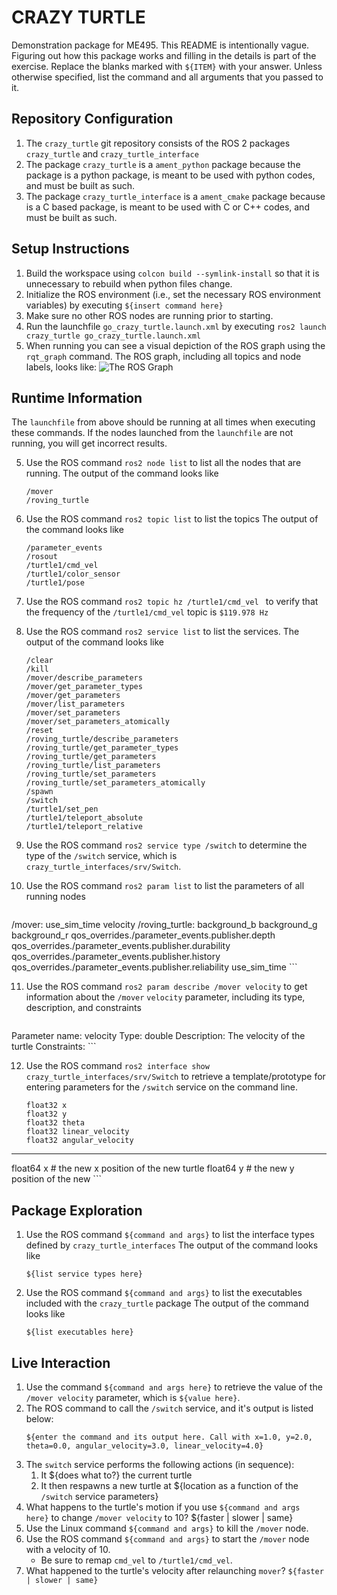 # CRAZY TURTLE
Demonstration package for ME495.
This README is intentionally vague.
Figuring out how this package works and filling in the details is part of the
exercise. Replace the blanks marked with `${ITEM}` with your answer.
Unless otherwise specified, list the command and all arguments that you passed to it.

## Repository Configuration
1. The `crazy_turtle` git repository consists of the ROS 2 packages `crazy_turtle` and `crazy_turtle_interface`
2. The package `crazy_turtle` is a `ament_python` package because the package is a python package, is meant to be used with python codes, and must be built as such.
2. The package `crazy_turtle_interface` is a `ament_cmake` package because is a C based package, is meant to be used with C or C++ codes, and must be built as such.


## Setup Instructions
1. Build the workspace using `colcon build --symlink-install` so that it is unnecessary to rebuild when python files change.
2. Initialize the ROS environment (i.e., set the necessary ROS environment variables) by executing `${insert command here}`
3. Make sure no other ROS nodes are running prior to starting.
3. Run the launchfile `go_crazy_turtle.launch.xml` by executing `ros2 launch crazy_turtle go_crazy_turtle.launch.xml`
4. When running you can see a visual depiction of the ROS graph using the `rqt_graph` command.
   The ROS graph, including all topics and node labels, looks like:
   ![The ROS Graph](https://github.com/ME495-EmbeddedSystems/homework1-oubrejames/blob/main/rosgraph.svg)

## Runtime Information
The `launchfile` from above should be running at all times when executing these commands.
If the nodes launched from the `launchfile` are not running, you will get incorrect results.

5. Use the ROS command `ros2 node list` to list all the nodes that are running.
   The output of the command looks like
   ```
   /mover
   /roving_turtle
   ```
6. Use the ROS command `ros2 topic list` to list the topics
   The output of the command looks like
   ```
   /parameter_events
   /rosout
   /turtle1/cmd_vel
   /turtle1/color_sensor
   /turtle1/pose
   ```

7. Use the ROS command `ros2 topic hz /turtle1/cmd_vel ` to verify that the   frequency of the `/turtle1/cmd_vel` topic is `$119.978 Hz`

8. Use the ROS command `ros2 service list` to list the services.
   The output of the command looks like
   ```
   /clear
   /kill
   /mover/describe_parameters
   /mover/get_parameter_types
   /mover/get_parameters
   /mover/list_parameters
   /mover/set_parameters
   /mover/set_parameters_atomically
   /reset
   /roving_turtle/describe_parameters
   /roving_turtle/get_parameter_types
   /roving_turtle/get_parameters
   /roving_turtle/list_parameters
   /roving_turtle/set_parameters
   /roving_turtle/set_parameters_atomically
   /spawn
   /switch
   /turtle1/set_pen
   /turtle1/teleport_absolute
   /turtle1/teleport_relative

   ```

9. Use the ROS command `ros2 service type /switch` to determine the type of the `/switch` service, which is `crazy_turtle_interfaces/srv/Switch`.

10. Use the ROS command `ros2 param list` to list the parameters of all running nodes
    ```
   /mover:
   use_sim_time
   velocity
   /roving_turtle:
   background_b
   background_g
   background_r
   qos_overrides./parameter_events.publisher.depth
   qos_overrides./parameter_events.publisher.durability
   qos_overrides./parameter_events.publisher.history
   qos_overrides./parameter_events.publisher.reliability
   use_sim_time
    ```

11. Use the ROS command `ros2 param describe /mover velocity` to get information about the `/mover` `velocity` parameter, including its type, description, and constraints
    ```
   Parameter name: velocity
   Type: double
   Description: The velocity of the turtle
   Constraints:
    ```

12. Use the ROS command `ros2 interface show crazy_turtle_interfaces/srv/Switch` to retrieve a template/prototype for entering parameters for the `/switch` service on the command line.
    ```
	float32 x
	float32 y
	float32 theta
	float32 linear_velocity
	float32 angular_velocity
---
float64 x # the new x position of the new turtle
float64 y # the new y position of the new
    ```

## Package Exploration
1. Use the ROS command `${command and args}` to list the interface types defined by `crazy_turtle_interfaces`
   The output of the command looks like
   ```
   ${list service types here}
   ```
2. Use the ROS command `${command and args}` to list the executables included with the `crazy_turtle` package
   The output of the command looks like
   ```
   ${list executables here}
   ```

## Live Interaction
1. Use the command `${command and args here}` to retrieve the value of the `/mover velocity` parameter, which is `${value here}`.
2. The ROS command to call the `/switch` service, and it's output is listed below:
    ```
    ${enter the command and its output here. Call with x=1.0, y=2.0, theta=0.0, angular_velocity=3.0, linear_velocity=4.0}
    ```
3. The `switch` service performs the following actions (in sequence):
    1. It ${does what to?} the current turtle
    2. It then respawns a new turtle at ${location as a function of the `/switch` service parameters}
4. What happens to the turtle's motion if you use `${command and args here}` to change `/mover velocity` to 10? ${faster | slower | same}
5. Use the Linux command `${command and args}` to kill the `/mover` node.
6. Use the ROS command `${command and args}` to start the `/mover` node with a velocity of 10. 
    - Be sure to remap `cmd_vel` to `/turtle1/cmd_vel`.
7. What happened to the turtle's velocity after relaunching `mover`? `${faster | slower | same}`
